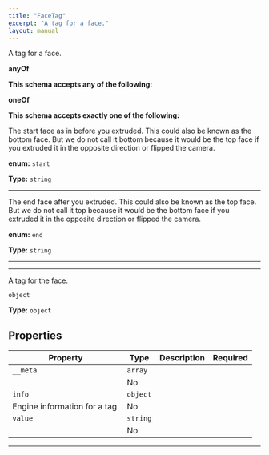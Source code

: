 ```yaml
---
title: "FaceTag"
excerpt: "A tag for a face."
layout: manual
---
```


A tag for a face.


**anyOf**



**This schema accepts any of the following:**



**oneOf**




**This schema accepts exactly one of the following:**

The start face as in before you extruded. This could also be known as the bottom face. But we do not call it bottom because it would be the top face if you extruded it in the opposite direction or flipped the camera.


**enum:** `start`

**Type:** `string`







----
The end face after you extruded. This could also be known as the top face. But we do not call it top because it would be the bottom face if you extruded it in the opposite direction or flipped the camera.


**enum:** `end`

**Type:** `string`







----




----
A tag for the face.


`object`

**Type:** `object`





## Properties

| Property | Type | Description | Required |
|----------|------|-------------|----------|
| `__meta` | `array`
 |  | No |
| `info` | `object`
 | Engine information for a tag. | No |
| `value` | `string`
 |  | No |


----





